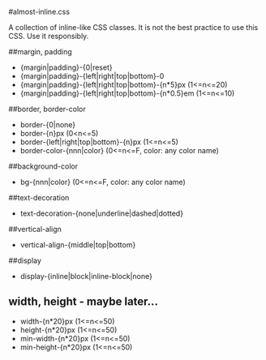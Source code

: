 #almost-inline.css

A collection of inline-like CSS classes. It is not the best practice to use this CSS. Use it responsibly.

##margin, padding
- {margin|padding}-{0|reset}
- {margin|padding}-{left|right|top|bottom}-0
- {margin|padding}-{left|right|top|bottom}-{n*5}px (1<=n<=20)
- {margin|padding}-{left|right|top|bottom}-{n*0.5}em (1<=n<=10)

##border, border-color
- border-{0|none}
- border-{n}px (0<n<=5)
- border-{left|right|top|bottom}-{n}px (1<=n<=5)
- border-color-{nnn|color} (0<=n<=F, color: any color name)

##background-color
- bg-{nnn|color} (0<=n<=F, color: any color name)

##text-decoration
- text-decoration-{none|underline|dashed|dotted}

##vertical-align
- vertical-align-{middle|top|bottom}

##display
- display-{inline|block|inline-block|none}

## width, height - maybe later...
- width-{n*20}px (1<=n<=50)
- height-{n*20}px (1<=n<=50)
- min-width-{n*20}px (1<=n<=50)
- min-height-{n*20}px (1<=n<=50)